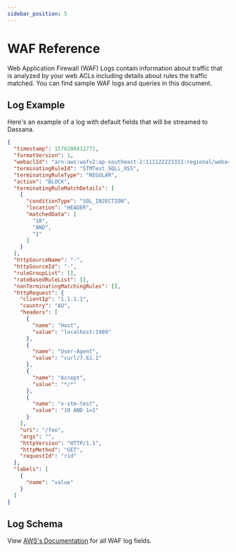 ```yaml
---
sidebar_position: 5
---
```


# WAF Reference

Web Application Firewall (WAF) Logs contain information about traffic that is analyzed by your web ACLs including details about rules the traffic matched. You can find sample WAF logs and queries in this document.

## Log Example
Here's an example of a log with default fields that will be streamed to Dassana. 
```json
{
  "timestamp": 1576280412771,
  "formatVersion": 1,
  "webaclId": "arn:aws:wafv2:ap-southeast-2:111122223333:regional/webacl/STMTest/1EXAMPLE-2ARN-3ARN-4ARN-123456EXAMPLE",
  "terminatingRuleId": "STMTest_SQLi_XSS",
  "terminatingRuleType": "REGULAR",
  "action": "BLOCK",
  "terminatingRuleMatchDetails": [
    {
      "conditionType": "SQL_INJECTION",
      "location": "HEADER",
      "matchedData": [
        "10",
        "AND",
        "1"
      ]
    }
  ],
  "httpSourceName": "-",
  "httpSourceId": "-",
  "ruleGroupList": [],
  "rateBasedRuleList": [],
  "nonTerminatingMatchingRules": [],
  "httpRequest": {
    "clientIp": "1.1.1.1",
    "country": "AU",
    "headers": [
      {
        "name": "Host",
        "value": "localhost:1989"
      },
      {
        "name": "User-Agent",
        "value": "curl/7.61.1"
      },
      {
        "name": "Accept",
        "value": "*/*"
      },
      {
        "name": "x-stm-test",
        "value": "10 AND 1=1"
      }
    ],
    "uri": "/foo",
    "args": "",
    "httpVersion": "HTTP/1.1",
    "httpMethod": "GET",
    "requestId": "rid"
  },
  "labels": [
    {
      "name": "value"
    }
  ]
}
```

## Log Schema
View [AWS's Documentation](https://docs.aws.amazon.com/waf/latest/developerguide/logging-fields.html) for all WAF log fields.

